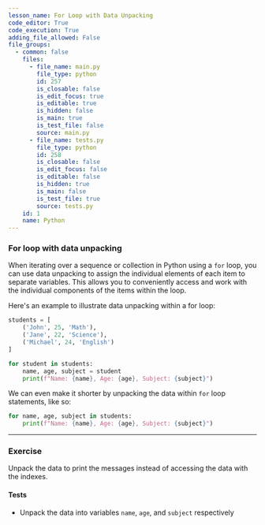 ```yaml
---
lesson_name: For Loop with Data Unpacking
code_editor: True
code_execution: True
adding_file_allowed: False
file_groups:
  - common: false
    files:
      - file_name: main.py
        file_type: python
        id: 257
        is_closable: false
        is_edit_focus: true
        is_editable: true
        is_hidden: false
        is_main: true
        is_test_file: false
        source: main.py
      - file_name: tests.py
        file_type: python
        id: 258
        is_closable: false
        is_edit_focus: false
        is_editable: false
        is_hidden: true
        is_main: false
        is_test_file: true
        source: tests.py
    id: 1
    name: Python
---
```


### For loop with data unpacking

When iterating over a sequence or collection in Python using a `for` loop, you can use data unpacking to assign the individual elements of each item to separate variables. This allows you to conveniently access and work with the individual components of the items within the loop.

Here's an example to illustrate data unpacking within a for loop:

```python
students = [
    ('John', 25, 'Math'),
    ('Jane', 22, 'Science'),
    ('Michael', 24, 'English')
]

for student in students:
    name, age, subject = student
    print(f"Name: {name}, Age: {age}, Subject: {subject}")
```

We can even make it shorter by unpacking the data within `for` loop statements, like so:

```python
for name, age, subject in students:
    print(f"Name: {name}, Age: {age}, Subject: {subject}")
```

---

### Exercise

Unpack the data to print the messages instead of accessing the data with the indexes.

#### Tests

<ul>
<li id="test-1">Unpack the data into variables <code>name</code>, <code>age</code>, and <code>subject</code> respectively</li>
</ul>
